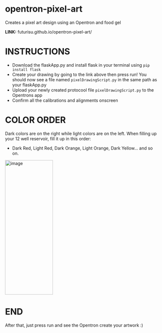 # opentron-pixel-art
Creates a pixel art design using an Opentron and food gel

**LINK:** futurisu.github.io/opentron-pixel-art/

# INSTRUCTIONS
- Download the flaskApp.py and install flask in your terminal using ```pip install flask```
- Create your drawing by going to the link above then press run! You should now see a file named ```pixelDrawingScript.py``` in the same path as your flaskApp.py
- Upload your newly created protocool file ```pixelDrawingScript.py``` to the Opentrons app
- Confirm all the calibrations and alignments onscreen

# COLOR ORDER
Dark colors are on the right while light colors are on the left. When filling up your 12 well reservoir, fill it up in this order:
- Dark Red, Light Red, Dark Orange, Light Orange, Dark Yellow... and so on.

<img width="157" height="442" alt="image" src="https://github.com/user-attachments/assets/cc65b504-a5d4-4741-870d-37e080b9a73a" />

# END
After that, just press run and see the Opentron create your artwork :)
